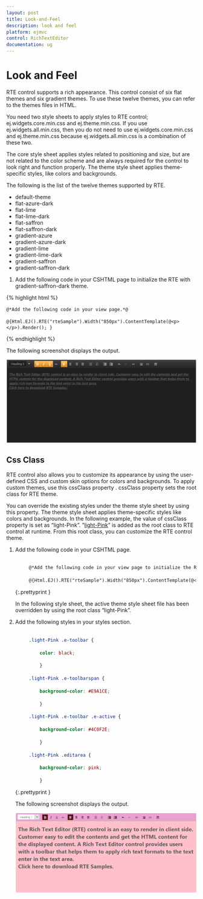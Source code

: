 ```yaml
---
layout: post
title: Look-and-Feel
description: look and feel
platform: ejmvc
control: RichTextEditor
documentation: ug
---
```


# Look and Feel

RTE control supports a rich appearance. This control consist of six flat themes and six gradient themes. To use these twelve themes, you can refer to the themes files in HTML. 

You need two style sheets to apply styles to RTE control; ej.widgets.core.min.css and ej.theme.min.css. If you use ej.widgets.all.min.css, then you do not need to use ej.widgets.core.min.css and ej.theme.min.css because ej.widgets.all.min.css is a combination of these two.

The core style sheet applies styles related to positioning and size, but are not related to the color scheme and are always required for the control to look right and function properly. The theme style sheet applies theme-specific styles, like colors and backgrounds.

The following is the list of the twelve themes supported by RTE. 

* default-theme
* flat-azure-dark
* flat-lime
* flat-lime-dark
* flat-saffron
* flat-saffron-dark
* gradient-azure
* gradient-azure-dark
* gradient-lime
* gradient-lime-dark
* gradient-saffron
* gradient-saffron-dark
1. Add the following code in your CSHTML page to initialize the RTE with gradient-saffron-dark theme.



{% highlight html %}

	@*Add the following code in your view page.*@

	@{Html.EJ().RTE("rteSample").Width("850px").ContentTemplate(@<p></p>).Render(); }

{% endhighlight %}

The following screenshot displays the output.

![](Look-and-Feel_images/Look-and-Feel_img1.png)


## Css Class

RTE control also allows you to customize its appearance by using the user-defined CSS and custom skin options for colors and backgrounds. To apply custom themes, use this cssClass property . cssClass property sets the root class for RTE theme.

You can override the existing styles under the theme style sheet by using this property. The theme style sheet applies theme-specific styles like colors and backgrounds. In the following example, the value of cssClass property is set as “light-Pink”. ”[light-Pink](http://www.w3schools.com/tags/ref_color_tryit.asp?color=DeepPink)” is added as the root class to RTE control at runtime. From this root class, you can customize the RTE control theme.

1. Add the following code in your CSHTML page.

   ~~~ html

		@*Add the following code in your view page to initialize the RTE.*@

		@{Html.EJ().RTE("rteSample").Width("850px").ContentTemplate(@<p></p>).CssClass("light-Pink").Render(); }

   ~~~
   {:.prettyprint }
   
	In the following style sheet, the active theme style sheet file has been overridden by using the root class “light-Pink”.

2. Add the following styles in your styles section.

   ~~~ css

		.light-Pink .e-toolbar {

			color: black;

			}

		.light-Pink .e-toolbarspan {

			background-color: #E9A1CE;

			}

		.light-Pink .e-toolbar .e-active {

			background-color: #4C0F2E;

			}

		.light-Pink .editarea {

			background-color: pink;

			}

   ~~~
   {:.prettyprint } 

	The following screenshot displays the output.

	![](Look-and-Feel_images/Look-and-Feel_img2.png)